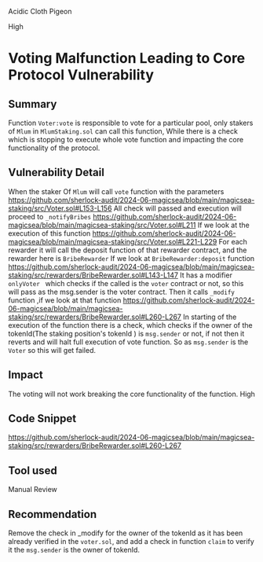 Acidic Cloth Pigeon

High

# Voting Malfunction Leading to Core Protocol Vulnerability

## Summary
Function `Voter:vote` is responsible to vote for a particular pool, only stakers of `Mlum` in  `MlumStaking.sol` can call this function, While there is a check which is stopping to execute whole vote function and impacting the core functionality of the protocol.

## Vulnerability Detail
When the staker Of `Mlum` will call `vote` function with the parameters 
https://github.com/sherlock-audit/2024-06-magicsea/blob/main/magicsea-staking/src/Voter.sol#L153-L156
All check will passed and execution will proceed to `_notifyBribes`
https://github.com/sherlock-audit/2024-06-magicsea/blob/main/magicsea-staking/src/Voter.sol#L211
If we look at the execution of this function
https://github.com/sherlock-audit/2024-06-magicsea/blob/main/magicsea-staking/src/Voter.sol#L221-L229
For each rewarder it will call the deposit function of that rewarder contract, and the rewarder here is `BribeRewarder`
If we look at `BribeRewarder:deposit`  function 
https://github.com/sherlock-audit/2024-06-magicsea/blob/main/magicsea-staking/src/rewarders/BribeRewarder.sol#L143-L147
It has a modifier `onlyVoter ` which checks if the called is the `voter` contract or not, so this will pass as the msg.sender is the voter contract.
Then it calls `_modify` function ,if we look at that function
https://github.com/sherlock-audit/2024-06-magicsea/blob/main/magicsea-staking/src/rewarders/BribeRewarder.sol#L260-L267
In starting of the execution of the function there is a check, which checks if the owner of the tokenId(The staking position's tokenId ) 
is `msg.sender` or not, if not then it reverts and will halt full execution of vote function. So as `msg.sender` is the `Voter` so this will get failed.
## Impact
The voting will not work breaking the core functionality of the function.
High
## Code Snippet
https://github.com/sherlock-audit/2024-06-magicsea/blob/main/magicsea-staking/src/rewarders/BribeRewarder.sol#L260-L267

## Tool used

Manual Review

## Recommendation
Remove the check in _modify for the owner of the tokenId as it has been already verified in the `voter.sol`, and add a check in function `claim` to verify it the `msg.sender` is the owner of tokenId.
